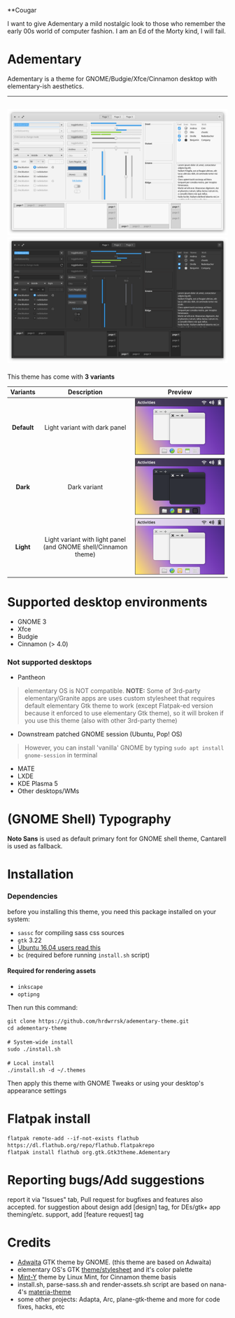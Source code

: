 **Cougar

I want to give Adementary a mild nostalgic look to those who remember the early 00s world of computer fashion. I am an Ed of the Morty kind, I will fail.

Adementary
======
Adementary is a theme for GNOME/Budgie/Xfce/Cinnamon desktop with elementary-ish aesthetics.

-------------------
![Screenshot](/data/Screenshot.png)
![Screenshot](/data/Screenshot-dark.png)
-------------------
This theme has come with **3 variants**

**Variants** | **Description** | **Preview**
:-: | :-: | :-:
**Default** | Light variant with dark panel | ![Default](/data/variant-default.svg)
**Dark** | Dark variant | ![Dark](/data/variant-dark.svg)
**Light** | Light variant with light panel (and GNOME shell/Cinnamon theme) | ![Light](/data/variant-light.svg)

# Supported desktop environments
- GNOME 3
- Xfce
- Budgie
- Cinnamon (> 4.0)

### Not supported desktops
- Pantheon
> elementary OS is NOT compatible.
**NOTE:** Some of 3rd-party elementary/Granite apps are uses custom stylesheet that requires default elementary Gtk theme to work (except Flatpak-ed version because it enforced to use elementary Gtk theme), so it will broken if you use this theme (also with other 3rd-party theme)

- Downstream patched GNOME session (Ubuntu, Pop! OS)
> However, you can install 'vanilla' GNOME by typing `sudo apt install gnome-session` in terminal

- MATE
- LXDE
- KDE Plasma 5
- Other desktops/WMs

# (GNOME Shell) Typography
**Noto Sans** is used as default primary font for GNOME shell theme, Cantarell is used as fallback.

# Installation
### Dependencies
before you installing this theme, you need this package installed on your system:
- `sassc` for compiling sass css sources
- `gtk` 3.22
- [Ubuntu 16.04 users read this](https://github.com/hrdwrrsk/tetra-gtk-theme/wiki/Ubuntu-16.04-users-read-this)
- `bc` (required before running `install.sh` script)

#### Required for rendering assets
- `inkscape`
- `optipng`

Then run this command:

```
git clone https://github.com/hrdwrrsk/adementary-theme.git
cd adementary-theme

# System-wide install
sudo ./install.sh

# Local install
./install.sh -d ~/.themes
```

Then apply this theme with GNOME Tweaks or using your desktop's appearance settings

# Flatpak install
```
flatpak remote-add --if-not-exists flathub https://dl.flathub.org/repo/flathub.flatpakrepo
flatpak install flathub org.gtk.Gtk3theme.Adementary
```
# Reporting bugs/Add suggestions
report it via "Issues" tab, Pull request for bugfixes and features also accepted.
for suggestion about design add [design] tag, for DEs/gtk+ app theming/etc. support, add [feature request] tag

# Credits
- [Adwaita](https://gitlab.gnome.org/GNOME/gtk) GTK theme by GNOME. (this theme are based on Adwaita)
- elementary OS's GTK [theme/stylesheet](https://github.com/elementary/stylesheet) and it's color palette
- [Mint-Y](https://github.com/linuxmint/mint-themes) theme by Linux Mint, for Cinnamon theme basis
- install.sh, parse-sass.sh and render-assets.sh script are based on nana-4's [materia-theme](https://github.com/nana-4/materia-theme)
- some other projects: Adapta, Arc, plane-gtk-theme and more for code fixes, hacks, etc

